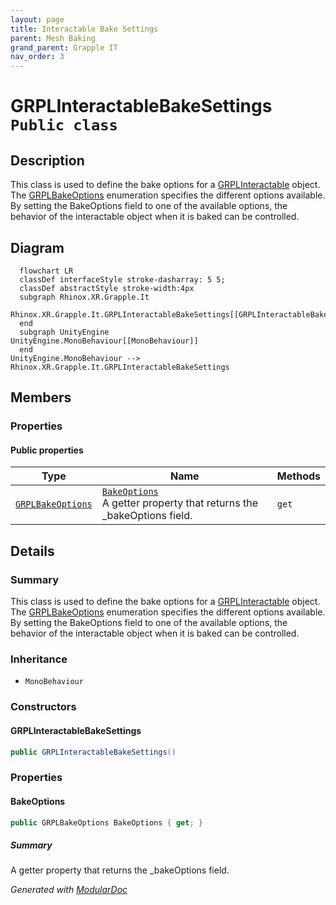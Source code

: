 ```yaml
---
layout: page
title: Interactable Bake Settings
parent: Mesh Baking
grand_parent: Grapple IT
nav_order: 3
---
```


# GRPLInteractableBakeSettings `Public class`

## Description

This class is used to define the bake options for a [GRPLInteractable](./rhinoxxrgrappleit-GRPLInteractable) object.
The [GRPLBakeOptions](./rhinoxxrgrappleit-GRPLBakeOptions) enumeration specifies the different options available.
By setting the BakeOptions field to one of the available options, the behavior of the
interactable object when it is baked can be controlled.

## Diagram

```mermaid
  flowchart LR
  classDef interfaceStyle stroke-dasharray: 5 5;
  classDef abstractStyle stroke-width:4px
  subgraph Rhinox.XR.Grapple.It
  Rhinox.XR.Grapple.It.GRPLInteractableBakeSettings[[GRPLInteractableBakeSettings]]
  end
  subgraph UnityEngine
UnityEngine.MonoBehaviour[[MonoBehaviour]]
  end
UnityEngine.MonoBehaviour --> Rhinox.XR.Grapple.It.GRPLInteractableBakeSettings
```

## Members

### Properties

#### Public  properties

| Type                                                        | Name                                                                                    | Methods |
|-------------------------------------------------------------|-----------------------------------------------------------------------------------------|---------|
| [`GRPLBakeOptions`](./rhinoxxrgrappleit-GRPLBakeOptions) | [`BakeOptions`](#bakeoptions)<br>A getter property that returns the _bakeOptions field. | `get`   |

## Details

### Summary

This class is used to define the bake options for a [GRPLInteractable](./rhinoxxrgrappleit-GRPLInteractable) object.
The [GRPLBakeOptions](./rhinoxxrgrappleit-GRPLBakeOptions) enumeration specifies the different options available.
By setting the BakeOptions field to one of the available options, the behavior of the
interactable object when it is baked can be controlled.

### Inheritance

- `MonoBehaviour`

### Constructors

#### GRPLInteractableBakeSettings

```csharp
public GRPLInteractableBakeSettings()
```

### Properties

#### BakeOptions

```csharp
public GRPLBakeOptions BakeOptions { get; }
```

##### Summary

A getter property that returns the _bakeOptions field.

*Generated with* [*ModularDoc*](https://github.com/hailstorm75/ModularDoc)
